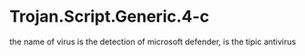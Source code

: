 # Trojan.Script.Generic.4-c
the name of virus is the detection of microsoft defender, is the tipic antivirus
